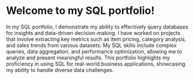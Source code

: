# Welcome to my SQL portfolio!



In my SQL portfolio, I demonstrate my ability to effectively query databases for insights and data-driven decision-making. I have worked on projects that involve extracting key metrics such as item pricing, category analysis, and sales trends from various datasets. My SQL skills include complex queries, data aggregation, and performance optimization, allowing me to analyze and present meaningful results. This portfolio highlights my proficiency in using SQL for real-world business applications, showcasing my ability to handle diverse data challenges.
